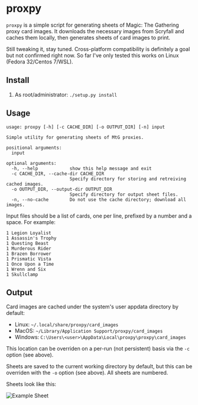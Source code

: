 proxpy
=======

`proxpy` is a simple script for generating sheets of Magic: The Gathering
proxy card images. It downloads the necessary images from Scryfall and
caches them locally, then generates sheets of card images to print.

Still tweaking it, stay tuned. Cross-platform compatibility is definitely a goal but not confirmed right now. So far I've only tested this works on Linux (Fedora 32/Centos 7/WSL). 

Install
-------

1. As root/administrator: `./setup.py install`


Usage
-----

```
usage: proxpy [-h] [-c CACHE_DIR] [-o OUTPUT_DIR] [-n] input

Simple utility for generating sheets of MtG proxies.

positional arguments:
  input

optional arguments:
  -h, --help            show this help message and exit
  -c CACHE_DIR, --cache-dir CACHE_DIR
                        Specify directory for storing and retreiving cached images.
  -o OUTPUT_DIR, --output-dir OUTPUT_DIR
                        Specify directory for output sheet files.
  -n, --no-cache        Do not use the cache directory; download all images.
```

Input files should be a list of cards, one per line, prefixed by a number
and a space. For example:

```
1 Legion Loyalist
1 Assassin's Trophy
1 Questing Beast
1 Murderous Rider
1 Brazen Borrower
1 Prismatic Vista
1 Once Upon a Time
1 Wrenn and Six
1 Skullclamp
```

Output
------

Card images are cached under the system's user appdata directory by default:

  - Linux: `~/.local/share/proxpy/card_images`
  - MacOS: `~/Library/Application Support/proxpy/card_images`
  - Windows: `C:\Users\<user>\AppData\Local\proxpy\proxpy\card_images`

This location can be overriden on a per-run (not persistent) basis via the `-c` option (see above).

Sheets are saved to the current working directory by default, but this can be overriden with the `-o` option (see above). All sheets are numbered.

Sheets look like this:

![Example Sheet](https://github.com/demern/proxpy/blob/master/examples/sheets/sheet1.png)
